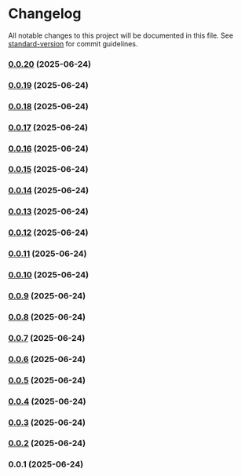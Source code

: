 # Changelog

All notable changes to this project will be documented in this file. See [standard-version](https://github.com/conventional-changelog/standard-version) for commit guidelines.

### [0.0.20](https://github.com/StankoH/bonzobyte-brotli-viewer/compare/v0.0.19...v0.0.20) (2025-06-24)

### [0.0.19](https://github.com/StankoH/bonzobyte-brotli-viewer/compare/v0.0.18...v0.0.19) (2025-06-24)

### [0.0.18](https://github.com/StankoH/bonzobyte-brotli-viewer/compare/v0.0.17...v0.0.18) (2025-06-24)

### [0.0.17](https://github.com/StankoH/bonzobyte-brotli-viewer/compare/v0.0.16...v0.0.17) (2025-06-24)

### [0.0.16](https://github.com/StankoH/bonzobyte-brotli-viewer/compare/v0.0.15...v0.0.16) (2025-06-24)

### [0.0.15](https://github.com/StankoH/bonzobyte-brotli-viewer/compare/v0.0.14...v0.0.15) (2025-06-24)

### [0.0.14](https://github.com/StankoH/bonzobyte-brotli-viewer/compare/v0.0.13...v0.0.14) (2025-06-24)

### [0.0.13](https://github.com/StankoH/bonzobyte-brotli-viewer/compare/v0.0.12...v0.0.13) (2025-06-24)

### [0.0.12](https://github.com/StankoH/bonzobyte-brotli-viewer/compare/v0.0.11...v0.0.12) (2025-06-24)

### [0.0.11](https://github.com/StankoH/bonzobyte-brotli-viewer/compare/v0.0.10...v0.0.11) (2025-06-24)

### [0.0.10](https://github.com/StankoH/bonzobyte-brotli-viewer/compare/v0.0.9...v0.0.10) (2025-06-24)

### [0.0.9](https://github.com/StankoH/bonzobyte-brotli-viewer/compare/v0.0.8...v0.0.9) (2025-06-24)

### [0.0.8](https://github.com/StankoH/bonzobyte-brotli-viewer/compare/v0.0.7...v0.0.8) (2025-06-24)

### [0.0.7](https://github.com/StankoH/bonzobyte-brotli-viewer/compare/v0.0.6...v0.0.7) (2025-06-24)

### [0.0.6](https://github.com/StankoH/bonzobyte-brotli-viewer/compare/v0.0.5...v0.0.6) (2025-06-24)

### [0.0.5](https://github.com/StankoH/bonzobyte-brotli-viewer/compare/v0.0.4...v0.0.5) (2025-06-24)

### [0.0.4](https://github.com/StankoH/bonzobyte-brotli-viewer/compare/v0.0.3...v0.0.4) (2025-06-24)

### [0.0.3](https://github.com/StankoH/bonzobyte-brotli-viewer/compare/v0.0.2...v0.0.3) (2025-06-24)

### [0.0.2](https://github.com/StankoH/bonzobyte-brotli-viewer/compare/v0.0.1...v0.0.2) (2025-06-24)

### 0.0.1 (2025-06-24)
